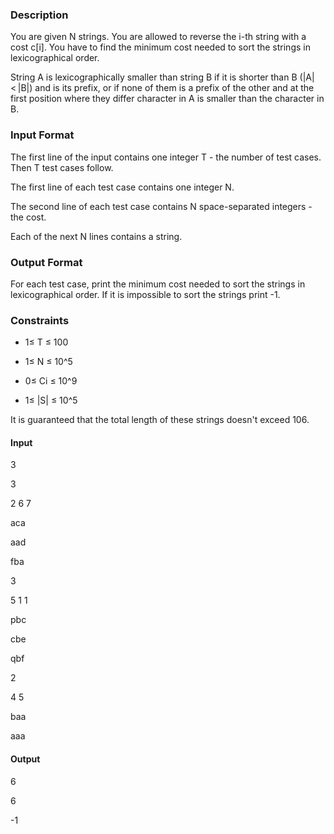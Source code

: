 ### Description
You are given N strings. You are allowed to reverse the i-th string with a cost c[i]. You have to find the minimum cost needed to sort the strings in lexicographical order.

String A is lexicographically smaller than string B if it is shorter than B (|A| < |B|) and is its prefix, or if none of them is a prefix of the other and at the first position where they differ character in A is smaller than the character in B.

### Input Format
The first line of the input contains one integer T - the number of test cases. Then T test cases follow.

The first line of each test case contains one integer N.

The second line of each test case contains N space-separated integers - the cost.

Each of the next N lines contains a string.

### Output Format
For each test case, print the minimum cost needed to sort the strings in lexicographical order. If it is impossible to sort the strings print -1.

### Constraints
- 1≤ T ≤ 100

- 1≤ N ≤ 10^5

- 0≤ Ci ≤ 10^9

- 1≤ |S| ≤ 10^5

It is guaranteed that the total length of these strings doesn't exceed 106.


#### Input
3

3

2 6 7

aca

aad

fba

3

5 1 1

pbc

cbe

qbf

2

4 5

baa

aaa

#### Output
6

6

-1